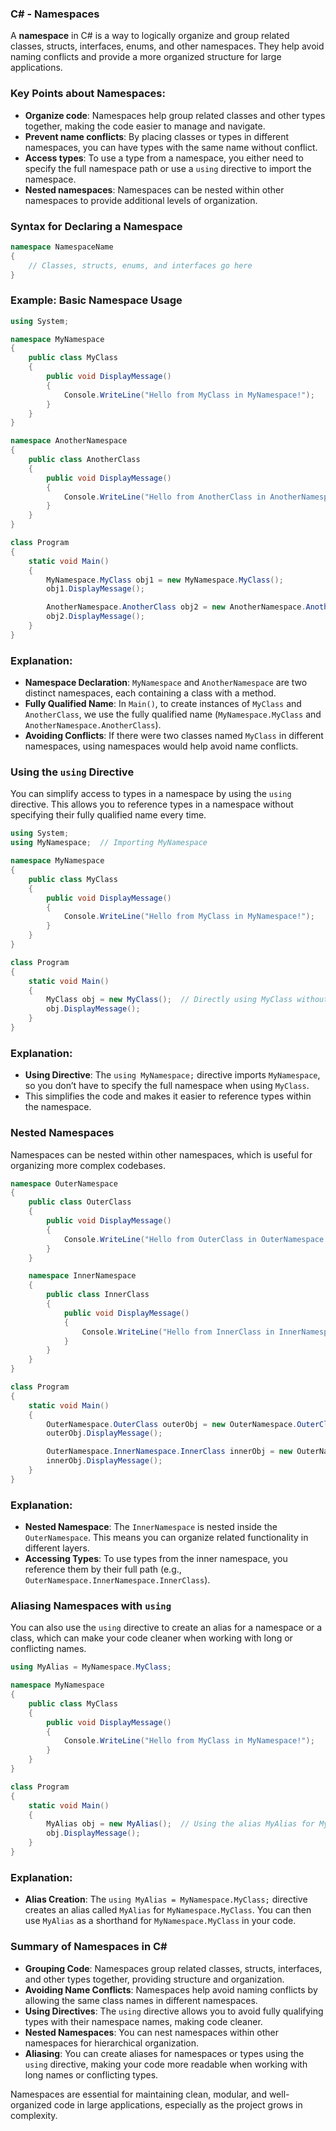 ### C# - Namespaces

A **namespace** in C# is a way to logically organize and group related classes, structs, interfaces, enums, and other namespaces. They help avoid naming conflicts and provide a more organized structure for large applications.

### Key Points about Namespaces:
- **Organize code**: Namespaces help group related classes and other types together, making the code easier to manage and navigate.
- **Prevent name conflicts**: By placing classes or types in different namespaces, you can have types with the same name without conflict.
- **Access types**: To use a type from a namespace, you either need to specify the full namespace path or use a `using` directive to import the namespace.
- **Nested namespaces**: Namespaces can be nested within other namespaces to provide additional levels of organization.

### Syntax for Declaring a Namespace

```csharp
namespace NamespaceName
{
    // Classes, structs, enums, and interfaces go here
}
```

### Example: Basic Namespace Usage

```csharp
using System;

namespace MyNamespace
{
    public class MyClass
    {
        public void DisplayMessage()
        {
            Console.WriteLine("Hello from MyClass in MyNamespace!");
        }
    }
}

namespace AnotherNamespace
{
    public class AnotherClass
    {
        public void DisplayMessage()
        {
            Console.WriteLine("Hello from AnotherClass in AnotherNamespace!");
        }
    }
}

class Program
{
    static void Main()
    {
        MyNamespace.MyClass obj1 = new MyNamespace.MyClass();
        obj1.DisplayMessage();

        AnotherNamespace.AnotherClass obj2 = new AnotherNamespace.AnotherClass();
        obj2.DisplayMessage();
    }
}
```

### Explanation:
- **Namespace Declaration**: `MyNamespace` and `AnotherNamespace` are two distinct namespaces, each containing a class with a method.
- **Fully Qualified Name**: In `Main()`, to create instances of `MyClass` and `AnotherClass`, we use the fully qualified name (`MyNamespace.MyClass` and `AnotherNamespace.AnotherClass`).
- **Avoiding Conflicts**: If there were two classes named `MyClass` in different namespaces, using namespaces would help avoid name conflicts.

### Using the `using` Directive

You can simplify access to types in a namespace by using the `using` directive. This allows you to reference types in a namespace without specifying their fully qualified name every time.

```csharp
using System;
using MyNamespace;  // Importing MyNamespace

namespace MyNamespace
{
    public class MyClass
    {
        public void DisplayMessage()
        {
            Console.WriteLine("Hello from MyClass in MyNamespace!");
        }
    }
}

class Program
{
    static void Main()
    {
        MyClass obj = new MyClass();  // Directly using MyClass without fully qualifying the name
        obj.DisplayMessage();
    }
}
```

### Explanation:
- **Using Directive**: The `using MyNamespace;` directive imports `MyNamespace`, so you don’t have to specify the full namespace when using `MyClass`.
- This simplifies the code and makes it easier to reference types within the namespace.

### Nested Namespaces

Namespaces can be nested within other namespaces, which is useful for organizing more complex codebases. 

```csharp
namespace OuterNamespace
{
    public class OuterClass
    {
        public void DisplayMessage()
        {
            Console.WriteLine("Hello from OuterClass in OuterNamespace!");
        }
    }

    namespace InnerNamespace
    {
        public class InnerClass
        {
            public void DisplayMessage()
            {
                Console.WriteLine("Hello from InnerClass in InnerNamespace!");
            }
        }
    }
}

class Program
{
    static void Main()
    {
        OuterNamespace.OuterClass outerObj = new OuterNamespace.OuterClass();
        outerObj.DisplayMessage();

        OuterNamespace.InnerNamespace.InnerClass innerObj = new OuterNamespace.InnerNamespace.InnerClass();
        innerObj.DisplayMessage();
    }
}
```

### Explanation:
- **Nested Namespace**: The `InnerNamespace` is nested inside the `OuterNamespace`. This means you can organize related functionality in different layers.
- **Accessing Types**: To use types from the inner namespace, you reference them by their full path (e.g., `OuterNamespace.InnerNamespace.InnerClass`).

### Aliasing Namespaces with `using`

You can also use the `using` directive to create an alias for a namespace or a class, which can make your code cleaner when working with long or conflicting names.

```csharp
using MyAlias = MyNamespace.MyClass;

namespace MyNamespace
{
    public class MyClass
    {
        public void DisplayMessage()
        {
            Console.WriteLine("Hello from MyClass in MyNamespace!");
        }
    }
}

class Program
{
    static void Main()
    {
        MyAlias obj = new MyAlias();  // Using the alias MyAlias for MyClass
        obj.DisplayMessage();
    }
}
```

### Explanation:
- **Alias Creation**: The `using MyAlias = MyNamespace.MyClass;` directive creates an alias called `MyAlias` for `MyNamespace.MyClass`. You can then use `MyAlias` as a shorthand for `MyNamespace.MyClass` in your code.

### Summary of Namespaces in C#

- **Grouping Code**: Namespaces group related classes, structs, interfaces, and other types together, providing structure and organization.
- **Avoiding Name Conflicts**: Namespaces help avoid naming conflicts by allowing the same class names in different namespaces.
- **Using Directives**: The `using` directive allows you to avoid fully qualifying types with their namespace names, making code cleaner.
- **Nested Namespaces**: You can nest namespaces within other namespaces for hierarchical organization.
- **Aliasing**: You can create aliases for namespaces or types using the `using` directive, making your code more readable when working with long names or conflicting types.

Namespaces are essential for maintaining clean, modular, and well-organized code in large applications, especially as the project grows in complexity.
